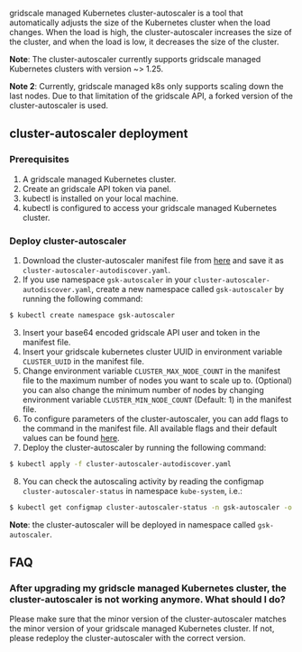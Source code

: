 
gridscale managed Kubernetes cluster-autoscaler is a tool that automatically adjusts the size of the Kubernetes cluster when the load changes. When the load is high, the cluster-autoscaler increases the size of the cluster, and when the load is low, it decreases the size of the cluster. 

**Note**: The cluster-autoscaler currently supports gridscale managed Kubernetes clusters with version ~> 1.25.

**Note 2**: Currently, gridscale managed k8s only supports scaling down the last nodes. Due to that limitation of the gridscale API, a forked version of the cluster-autoscaler is used. 

## cluster-autoscaler deployment
### Prerequisites
1. A gridscale managed Kubernetes cluster.
2. Create an gridscale API token via panel.
3. kubectl is installed on your local machine.
4. kubectl is configured to access your gridscale managed Kubernetes cluster.

### Deploy cluster-autoscaler
1. Download the cluster-autoscaler manifest file from [here](https://github.com/gridscale/autoscaler/blob/gsk-autoscaler-1.25.1/cluster-autoscaler/cloudprovider/gridscale/cluster-autoscaler-autodiscover.yaml) and save it as `cluster-autoscaler-autodiscover.yaml`.
2. If you use namespace `gsk-autoscaler` in your `cluster-autoscaler-autodiscover.yaml`, create a new namespace called `gsk-autoscaler` by running the following command:
```bash
$ kubectl create namespace gsk-autoscaler
```
3. Insert your base64 encoded gridscale API user and token in the manifest file.
4. Insert your gridscale kubernetes cluster UUID in environment variable `CLUSTER_UUID` in the manifest file.
5. Change environment variable `CLUSTER_MAX_NODE_COUNT` in the manifest file to the maximum number of nodes you want to scale up to. (Optional) you can also change the minimum number of nodes by changing environment variable `CLUSTER_MIN_NODE_COUNT` (Default: 1) in the manifest file.
6. To configure parameters of the cluster-autoscaler, you can add flags to the command in the manifest file. All available flags and their default values can be found [here](https://github.com/gridscale/autoscaler/blob/gsk-autoscaler-1.25.1/cluster-autoscaler/FAQ.md#what-are-the-parameters-to-ca).
7. Deploy the cluster-autoscaler by running the following command:
```bash
$ kubectl apply -f cluster-autoscaler-autodiscover.yaml
```
8. You can check the autoscaling activity by reading the configmap `cluster-autoscaler-status` in namespace `kube-system`, i.e.:
```bash
$ kubectl get configmap cluster-autoscaler-status -n gsk-autoscaler -o yaml
```

**Note**: the cluster-autoscaler will be deployed in namespace called `gsk-autoscaler`.

## FAQ
### After upgrading my gridscle managed Kubernetes cluster, the cluster-autoscaler is not working anymore. What should I do?
Please make sure that the minor version of the cluster-autoscaler matches the minor version of your gridscale managed Kubernetes cluster. If not, please redeploy the cluster-autoscaler with the correct version.